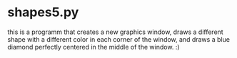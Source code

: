 # shapes5.py
this is a programm that creates a new graphics window, draws a different shape with a 
different color in each corner of the window, and draws a blue diamond perfectly 
centered in the middle of the window. 
:)